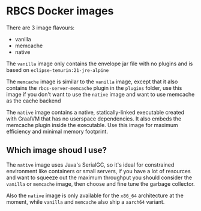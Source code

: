 # RBCS Docker images
There are 3 image flavours:
- vanilla
- memcache
- native

The `vanilla` image only contains the envelope 
jar file with no plugins and is based on `eclipse-temurin:21-jre-alpine`

The `memcache` image is similar to the `vanilla` image, except that it also contains
the `rbcs-server-memcache` plugin in the `plugins` folder, use this image if you don't want to use the `native`
image and want to use memcache as the cache backend

The `native` image contains a native, statically-linked executable created with GraalVM
that has no userspace dependencies. It also embeds the memcache plugin inside the executable.
Use this image for maximum efficiency and minimal memory footprint. 

## Which image shoud I use?
The `native` image uses Java's SerialGC, so it's ideal for constrained environment like containers or small servers,
if you have a lot of resources and want to squeeze out the maximum throughput you should consider the
`vanilla` or `memcache` image, then choose and fine tune the garbage collector.

Also the `native` image is only available for the `x86_64` architecture at the moment, 
while `vanilla` and `memcache` also ship a `aarch64` variant.
